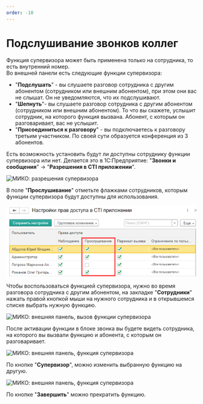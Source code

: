 ```yaml
---
order: -10
---
```


# Подслушивание звонков коллег
Функция супервизора может быть применена только на сотрудника, то есть внутренний номер.  
Во внешней панели есть следующие функции супервизора:
- "**Подслушать**" - вы слушаете разговор сотрудника с другим абонентом (сотрудником или внешним абонентом), при этом они вас не слышат. Он не уведомляются, что их подслушивают.
- "**Шепнуть**"- вы слушаете разговор сотрудника с другим абонентом (сотрудником или внешним абонентом). То что вы скажете, услышит сотрудник, на которого функция вызвана. Абонент, с которым он разговаривает, вас не услышит.
- "**Присоединиться к разговору**" - вы подключаетесь к разговору третьим участником. По своей сути образуется конференция из 3 абонентов.

Есть возможность установить будут ли доступны сотруднику функции супервизора или нет.
Делается это в 1С:Предприятие: "**Звонки и сообщения**" -> "**Разрешения в CTI приложении**".

<img class="miko-shadow img-zoomable"  
    src="/assets/panel/supervisor/cti_superviz_0.png"
    data-original="/assets/panel/supervisor/cti_superviz_0.png"
    srcset="/assets/panel/supervisor/cti_superviz_0_prev.png 1x, /assets/panel/supervisor/cti_superviz_0.png 2x" 
    alt="МИКО: разрешения супервизора"
/>

В поле "**Прослушивание**" отметьте флажками сотрудников, которым функции супервизора будут доступны для использования.

<img class="miko-shadow"  
    src="/assets/panel/supervisor/cti_superviz_1.png"
    alt="МИКО: разрешения супервизора"
/>

Чтобы воспользоваться функцией супервизора, нужно во время разговора сотрудника с другим абонентом, на закладке "**Сотрудники**" нажать правой кнопкой мыши на нужного сотрудника и в открывшемся списке выбрать нужную функцию.  

<img class="miko-shadow img-zoomable"  
    src="/assets/panel/supervisor/cti_superviz_3.png"
    data-original="/assets/panel/supervisor/cti_superviz_3.png"
    srcset="/assets/panel/supervisor/cti_superviz_3_prev.png 1x, /assets/panel/supervisor/cti_superviz_3.png 2x" 
    alt="МИКО: внешняя панель, вызов функции супервизора"
/> 

После активации функции в блоке звонка вы будете видеть сотрудника, на которого вы вызвали функцию и абонента, с которым он разговаривает.  

<img class="miko-shadow img-zoomable"  
    src="/assets/panel/supervisor/cti_superviz_4.png"
    data-original="/assets/panel/supervisor/cti_superviz_4.png"
    srcset="/assets/panel/supervisor/cti_superviz_4_prev.png 1x, /assets/panel/supervisor/cti_superviz_4.png 2x" 
    alt="МИКО: внешняя панель, функция супервизора"
/> 

По кнопке "**Супервизор**", можно изменить выбранную функцию на другую.

<img class="miko-shadow img-zoomable"  
    src="/assets/panel/supervisor/cti_superviz_5.png"
    data-original="/assets/panel/supervisor/cti_superviz_5.png"
    srcset="/assets/panel/supervisor/cti_superviz_5_prev.png 1x, /assets/panel/supervisor/cti_superviz_5.png 2x" 
    alt="МИКО: внешняя панель, функция супервизора"
/> 

По кнопке "**Завершить**" можно прекратить функцию.